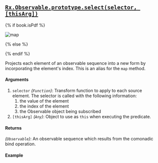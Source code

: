 ## [`Rx.Observable.prototype.select(selector, [thisArg])`](https://github.com/Reactive-Extensions/RxJS/blob/master/src/core/linq/observable/select.js)

{% if book.isPdf %}

![map](http://reactivex.io/documentation/operators/images/map.png)

{% else %}



{% endif %}

Projects each element of an observable sequence into a new form by incorporating the element's index.  This is an alias for the `map` method.

#### Arguments
1. `selector` *(`Function`)*:  Transform function to apply to each source element.  The selector is called with the following information:
    1. the value of the element
    2. the index of the element
    3. the Observable object being subscribed
2. `[thisArg]` *(`Any`)*: Object to use as `this` when executing the predicate.
 
#### Returns
*(`Observable`)*: An observable sequence which results from the comonadic bind operation.

#### Example

[](http://jsbin.com/ribev/1/embed?js,console)
